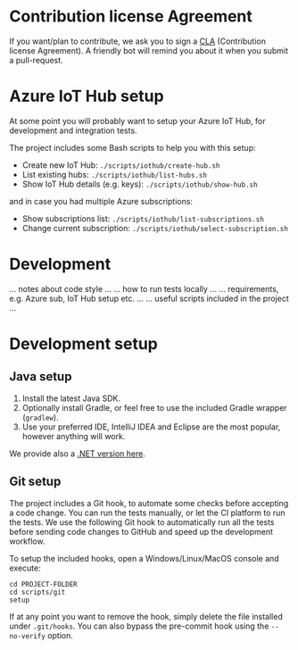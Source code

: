 Contribution license Agreement
==============================

If you want/plan to contribute, we ask you to sign a [CLA](https://cla.microsoft.com/)
(Contribution license Agreement). A friendly bot will remind you about it when you submit
a pull-request.

Azure IoT Hub setup
===================

At some point you will probably want to setup your Azure IoT Hub, for
development and integration tests.

The project includes some Bash scripts to help you with this setup:

* Create new IoT Hub: `./scripts/iothub/create-hub.sh`
* List existing hubs: `./scripts/iothub/list-hubs.sh`
* Show IoT Hub details (e.g. keys): `./scripts/iothub/show-hub.sh`

and in case you had multiple Azure subscriptions:

* Show subscriptions list: `./scripts/iothub/list-subscriptions.sh`
* Change current subscription: `./scripts/iothub/select-subscription.sh`

Development
===========

... notes about code style ...
... how to run tests locally ...
... requirements, e.g. Azure sub, IoT Hub setup etc. ...
... useful scripts included in the project ...

Development setup
=================

## Java setup

1. Install the latest Java SDK.
2. Optionally install Gradle, or feel free to use the included Gradle 
   wrapper (`gradlew`).
3. Use your preferred IDE, IntelliJ IDEA and Eclipse are the most popular, 
   however anything will work.

We provide also a [.NET version here](https://github.com/Azure/device-simulation-dotnet).

## Git setup

The project includes a Git hook, to automate some checks before accepting a 
code change. You can run the tests manually, or let the CI platform to run 
the tests. We use the following Git hook to automatically run all the tests
before sending code changes to GitHub and speed up the development workflow.

To setup the included hooks, open a Windows/Linux/MacOS console and execute:

```
cd PROJECT-FOLDER
cd scripts/git
setup
```

If at any point you want to remove the hook, simply delete the file installed 
under `.git/hooks`. You can also bypass the pre-commit hook using the 
`--no-verify` option.
